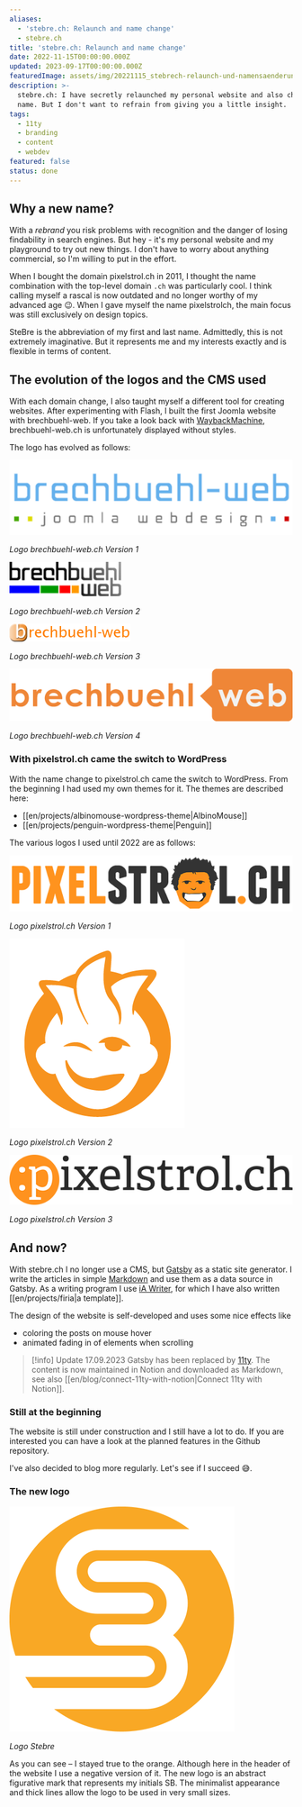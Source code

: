 ```yaml
---
aliases:
  - 'stebre.ch: Relaunch and name change'
  - stebre.ch
title: 'stebre.ch: Relaunch and name change'
date: 2022-11-15T00:00:00.000Z
updated: 2023-09-17T00:00:00.000Z
featuredImage: assets/img/20221115_stebrech-relaunch-und-namensaenderung.png
description: >-
  stebre.ch: I have secretly relaunched my personal website and also changed the
  name. But I don't want to refrain from giving you a little insight.
tags:
  - 11ty
  - branding
  - content
  - webdev
featured: false
status: done
---
```

## Why a new name?

With a _rebrand_ you risk problems with recognition and the danger of losing findability in search engines. But hey - it's my personal website and my playground to try out new things. I don't have to worry about anything commercial, so I'm willing to put in the effort.

When I bought the domain pixelstrol.ch in 2011, I thought the name combination with the top-level domain `.ch` was particularly cool. I think calling myself a rascal is now outdated and no longer worthy of my advanced age 😉. When I gave myself the name pixelstrolch, the main focus was still exclusively on design topics.

SteBre is the abbreviation of my first and last name. Admittedly, this is not extremely imaginative. But it represents me and my interests exactly and is flexible in terms of content.

## The evolution of the logos and the CMS used

With each domain change, I also taught myself a different tool for creating websites. After experimenting with Flash, I built the first Joomla website with brechbuehl-web. If you take a look back with [WaybackMachine](https://web.archive.org/web/20091015000000*/brechbuehl-web.ch), brechbuehl-web.ch is unfortunately displayed without styles.

The logo has evolved as follows:

![Logo brechbuehl-web.ch version 1](assets/img/20221115_stebrech-relaunch-und-namensaenderung_1.png)

_Logo brechbuehl-web.ch Version 1_

![Logo brechbuehl-web.ch Version 2](assets/img/20221115_stebrech-relaunch-und-namensaenderung_2.png)

_Logo brechbuehl-web.ch Version 2_

![Logo brechbuehl-web.ch Version 3](assets/img/20221115_stebrech-relaunch-und-namensaenderung_3.png)

_Logo brechbuehl-web.ch Version 3_

![Logo brechbuehl-web.ch Version 4](assets/img/20221115_stebrech-relaunch-und-namensaenderung_4.png)

_Logo brechbuehl-web.ch Version 4_

### With pixelstrol.ch came the switch to WordPress

With the name change to pixelstrol.ch came the switch to WordPress. From the beginning I had used my own themes for it. The themes are described here:

- [[en/projects/albinomouse-wordpress-theme|AlbinoMouse]]
- [[en/projects/penguin-wordpress-theme|Penguin]]

The various logos I used until 2022 are as follows:

![Logo pixelstrol.ch Version 1](assets/img/20221115_stebrech-relaunch-und-namensaenderung_5.png)

_Logo pixelstrol.ch Version 1_

![Logo pixelstrol.ch Version 2](assets/img/20221115_stebrech-relaunch-und-namensaenderung_6.png)

_Logo pixelstrol.ch Version 2_

![Logo pixelstrol.ch Version 3](assets/img/20221115_stebrech-relaunch-und-namensaenderung_7.png)

_Logo pixelstrol.ch Version 3_

## And now?

With stebre.ch I no longer use a CMS, but [Gatsby](https://www.gatsbyjs.com/) as a static site generator. I write the articles in simple [Markdown](https://de.wikipedia.org/wiki/Markdown) and use them as a data source in Gatsby. As a writing program I use [iA Writer](https://ia.net/de/writer), for which I have also written [[en/projects/firia|a template]].

The design of the website is self-developed and uses some nice effects like

- coloring the posts on mouse hover
- animated fading in of elements when scrolling

> [!info] Update 17.09.2023
> Gatsby has been replaced by [11ty](https://www.11ty.dev/). The content is now maintained in Notion and downloaded as Markdown, see also [[en/blog/connect-11ty-with-notion|Connect 11ty with Notion]].

### Still at the beginning

The website is still under construction and I still have a lot to do. If you are interested you can have a look at the planned features in the Github repository.

I've also decided to blog more regularly. Let's see if I succeed 😅.

### The new logo

![Logo Stebre](assets/img/20221115_stebrech-relaunch-und-namensaenderung_8.png)

_Logo Stebre_

As you can see – I stayed true to the orange. Although here in the header of the website I use a negative version of it. The new logo is an abstract figurative mark that represents my initials SB. The minimalist appearance and thick lines allow the logo to be used in very small sizes.

